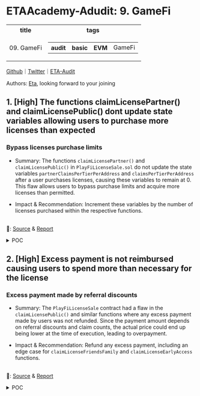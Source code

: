 # ETAAcademy-Adudit: 9. GameFi

<table>
  <tr>
    <th>title</th>
    <th>tags</th>
  </tr>
  <tr>
    <td>09. GameFi</td>
    <td>
      <table>
        <tr>
          <th>audit</th>
          <th>basic</th>
          <th>EVM</th>
          <td>GameFi</td>
        </tr>
      </table>
    </td>
  </tr>
</table>

[Github](https://github.com/ETAAcademy)｜[Twitter](https://twitter.com/ETAAcademy)｜[ETA-Audit](https://github.com/ETAAcademy/ETAAcademy-Audit)

Authors: [Eta](https://twitter.com/pwhattie), looking forward to your joining

## 1. [High] The functions claimLicensePartner() and claimLicensePublic() dont update state variables allowing users to purchase more licenses than expected

### Bypass licenses purchase limits

- Summary: The functions `claimLicensePartner()` and `claimLicensePublic()` in `PlayFiLicenseSale.sol` do not update the state variables `partnerClaimsPerTierPerAddress` and `claimsPerTierPerAddress` after a user purchases licenses, causing these variables to remain at 0. This flaw allows users to bypass purchase limits and acquire more licenses than permitted.

- Impact & Recommendation: Increment these variables by the number of licenses purchased within the respective functions.

<br> 🐬: [Source](<https://code4rena.com/reports/2024-06-playfi-proleague#h-01-The-functions-claimLicensePartner()-and-claimLicensePublic()-dont-update-state-variables-allowing-users-to-purchase-more-licenses-than-expected>) & [Report](https://code4rena.com/reports/2024-06-playfi-proleague)

<details><summary>POC</summary>

```solidity

  /// @notice Claims licenses for partners + make sure they do not exceed their personal claim cap and that
  /// they paid enough.
  /// @param amount The amount of licenses to claim
  /// @param partnerCode The code of the partner sale
  function claimLicensePartner(uint256 amount,  uint256 tier, string memory partnerCode, string memory referral) public payable {
      if(!partnerSaleActive[partnerCode]) revert PartnerSaleNotActive();
      if(partnerTiers[partnerCode][tier].totalClaimed + amount > partnerTiers[partnerCode][tier].totalCap) revert TotalTierCapExceeded();
      if(partnerClaimsPerTierPerAddress[partnerCode][tier][msg.sender] + amount > partnerTiers[partnerCode][tier].individualCap) revert IndividualTierCapExceeded();
      (uint256 toPay, uint256 commission,) = paymentDetailsForPartnerReferral(amount, tier, partnerCode, referral);
      if(msg.value < toPay) revert InsufficientPayment();
      if(partnerReferrals[partnerCode].receiver != address(0)) {
          if(commission > 0) {
              (bool sent, ) = payable(partnerReferrals[partnerCode].receiver).call{ value: commission }("");
              if (!sent) revert CommissionPayoutFailed();
              emit CommissionPaid(partnerCode, partnerReferrals[partnerCode].receiver, commission);
          }
      } else {
          if(commission > 0) {
              (bool sent, ) = payable(referrals[referral].receiver).call{ value: commission }("");
              if (!sent) revert CommissionPayoutFailed();
              emit CommissionPaid(referral, referrals[referral].receiver, commission);
          }
          referrals[referral].totalClaims += amount;
      }
      partnerReferrals[partnerCode].totalClaims += amount;
      partnerTiers[partnerCode][tier].totalClaimed += amount;
      partnerClaimsPerAddress[partnerCode][msg.sender] += amount;
      totalLicenses += amount;
      emit PartnerLicensesClaimed(msg.sender, amount, tier, toPay, partnerCode, referral);
  }

  /// @notice Claims licenses for the public in a specific tier + make sure they do not exceed their personal claim
  /// cap and total tier cap. Additionally also make sure that they paid enough.
  /// @param amount The amount of licenses to claim
  /// @param tier The tier to buy the licenses from
  /// @param referral A referral code that can give discounts.
  function claimLicensePublic(uint256 amount, uint256 tier, string memory referral) public payable {
      if(!publicSaleActive) revert PublicSaleNotActive();
      if(tiers[tier].totalClaimed + amount > tiers[tier].totalCap) revert TotalTierCapExceeded();
      if(claimsPerTierPerAddress[tier][msg.sender] + amount > tiers[tier].individualCap) revert IndividualTierCapExceeded();
      (uint256 toPay, uint256 commission,) = paymentDetailsForReferral(amount, tier, referral, false);
      if(msg.value < toPay) revert InsufficientPayment();
      if(commission > 0) {
          (bool sent, ) = payable(referrals[referral].receiver).call{ value: commission }("");
          if (!sent) revert CommissionPayoutFailed();
          emit CommissionPaid(referral, referrals[referral].receiver, commission);
      }
      tiers[tier].totalClaimed += amount;
      publicClaimsPerAddress[msg.sender] += amount;
      totalLicenses += amount;
      referrals[referral].totalClaims += amount;
      emit PublicLicensesClaimed(msg.sender, amount, tier, toPay, referral);
  }

```

</details>

## 2. [High] Excess payment is not reimbursed causing users to spend more than necessary for the license

### Excess payment made by referral discounts

- Summary: The `PlayFiLicenseSale` contract had a flaw in the `claimLicensePublic()` and similar functions where any excess payment made by users was not refunded. Since the payment amount depends on referral discounts and claim counts, the actual price could end up being lower at the time of execution, leading to overpayment.

- Impact & Recommendation: Refund any excess payment, including an edge case for `claimLicenseFriendsFamily` and `claimLicenseEarlyAccess` functions.

<br> 🐬: [Source](https://code4rena.com/reports/2024-06-playfi-proleague#h-03-Excess-payment-is-not-reimbursed-causing-users-to-spend-more-than-necessary-for-the-license) & [Report](https://code4rena.com/reports/2024-06-playfi-proleague)

<details><summary>POC</summary>

```solidity

    function claimLicensePublic(uint256 amount, uint256 tier, string memory referral) public payable {
        ......
        (uint256 toPay, uint256 commission,) = paymentDetailsForReferral(amount, tier, referral, false);
        if(msg.value < toPay) revert InsufficientPayment();

    function paymentDetailsForReferral(uint256 amount, uint256 tier, string memory referral, bool isWhitelist) public view returns (uint256 toPay, uint256 commission, uint256 discount) {
        .......
        if(referrals[referral].receiver != address(0)) {
=>       uint256 totalClaims = referrals[referral].totalClaims;
            if(totalClaims < 20) {
                commission = fullPrice * 10 / 100;
            } else if (totalClaims < 40) {
                commission = fullPrice * 11 / 100;

```

</details>
